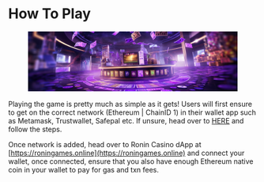 # How To Play

<figure><img src="../.gitbook/assets/image (2).png" alt=""><figcaption></figcaption></figure>

Playing the game is pretty much as simple as it gets! Users will first ensure to get on the correct network (Ethereum | ChainID 1) in their wallet app such as Metamask, Trustwallet, Safepal etc. If unsure, head over to [HERE](https://support.ledger.com/hc/en-us/articles/8381031270301-How-to-add-a-custom-network-to-MetaMask?docs=true) and follow the steps.

Once network is added, head over to Ronin Casino dApp at [https://roningames.online](https://roningames.online) and connect your wallet, once connected, ensure that you also have enough Ethereum native coin in your wallet to pay for gas and txn fees.
